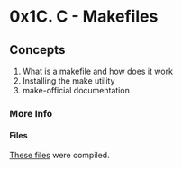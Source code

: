 # 0x1C. C - Makefiles

## Concepts
1. What is a makefile and how does it work
2. Installing the make utility
3. make-official documentation

### More Info
#### Files
<a href="https//https://github.com/alx-tools/0x1B.c">These files</a> were compiled.
